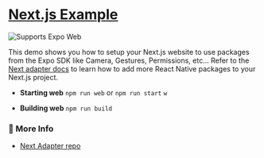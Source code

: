 # [Next.js Example](https://www.nextjs.org/)

<p>
  <!-- Web -->
  <img alt="Supports Expo Web" longdesc="Supports Expo Web" src="https://img.shields.io/badge/web-4630EB.svg?style=flat-square&logo=GOOGLE-CHROME&labelColor=4285F4&logoColor=fff" />
</p>

This demo shows you how to setup your Next.js website to use packages from the Expo SDK like Camera, Gestures, Permissions, etc... Refer to the [Next adapter docs](https://github.com/expo/expo-cli/tree/main/packages/next-adapter) to learn how to add more React Native packages to your Next.js project.

- **Starting web**
`npm run web`
or
`npm run start`
`w`

- **Building web**
`npm run build`

### 👀 More Info

- [Next Adapter repo](https://github.com/expo/expo-cli/tree/main/packages/next-adapter)
